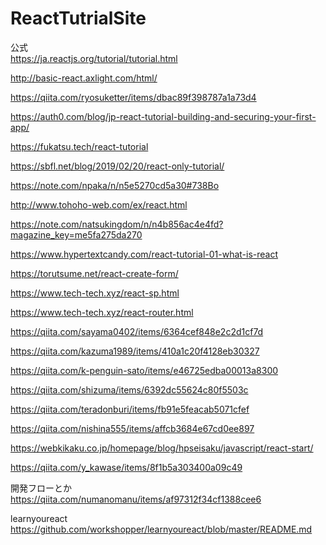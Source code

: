 # ReactTutrialSite  
公式  
https://ja.reactjs.org/tutorial/tutorial.html

http://basic-react.axlight.com/html/  

https://qiita.com/ryosuketter/items/dbac89f398787a1a73d4  

https://auth0.com/blog/jp-react-tutorial-building-and-securing-your-first-app/  

https://fukatsu.tech/react-tutorial  

https://sbfl.net/blog/2019/02/20/react-only-tutorial/  

https://note.com/npaka/n/n5e5270cd5a30#738Bo  
  
http://www.tohoho-web.com/ex/react.html  

https://note.com/natsukingdom/n/n4b856ac4e4fd?magazine_key=me5fa275da270  

https://www.hypertextcandy.com/react-tutorial-01-what-is-react  

https://torutsume.net/react-create-form/  
  
https://www.tech-tech.xyz/react-sp.html  

https://www.tech-tech.xyz/react-router.html  

https://qiita.com/sayama0402/items/6364cef848e2c2d1cf7d  

https://qiita.com/kazuma1989/items/410a1c20f4128eb30327  

https://qiita.com/k-penguin-sato/items/e46725edba00013a8300  
  
https://qiita.com/shizuma/items/6392dc55624c80f5503c  

https://qiita.com/teradonburi/items/fb91e5feacab5071cfef  

https://qiita.com/nishina555/items/affcb3684e67cd0ee897  

https://webkikaku.co.jp/homepage/blog/hpseisaku/javascript/react-start/  

https://qiita.com/y_kawase/items/8f1b5a303400a09c49  

開発フローとか  
https://qiita.com/numanomanu/items/af97312f34cf1388cee6  

learnyoureact  
https://github.com/workshopper/learnyoureact/blob/master/README.md  


